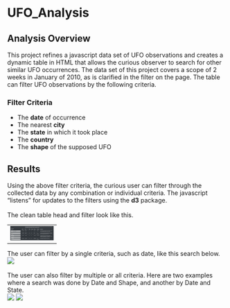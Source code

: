 # UFO_Analysis
## Analysis Overview #
This project refines a javascript data set of UFO observations and creates a dynamic table in HTML that allows the curious observer to search for other similar UFO occurrences. The data set of this project covers a scope of 2 weeks in January of 2010, as is clarified in the filter on the page. The table can filter UFO observations by the following criteria. 

### Filter Criteria ###
<ul>
    <li>The <b>date</b> of occurrence</li>
    <li>The nearest <b>city</b></li>
    <li>The <b>state</b> in which it took place</li>
    <li>The <b>country</b></il>
    <li>The <b>shape</b> of the supposed UFO</li>
</ul>

## Results ##
Using the above filter criteria, the curious user can filter through the collected data by any combination or individual criteria. The javascript “listens” for updates to the filters using the <b>d3</b> package. <br /> <br />
The clean table head and filter look like this. 
<table><tr>
<td> <img src="results/emptyFilter.png" alt="Drawing" style="width: 100px;"/> </td>
</tr></table>

The user can filter by a single criteria, such as date, like this search below. <br />
<img src=“results/dateFilter.png” width=“300” /> <br />

The user can also filter by multiple or all criteria. Here are two examples where a search was done by Date and Shape, and another by Date and State. <br />
<img src=“results/dateAndShape.png” width=“300” />
<img src=“results/dateAndState.png” width=“300” />